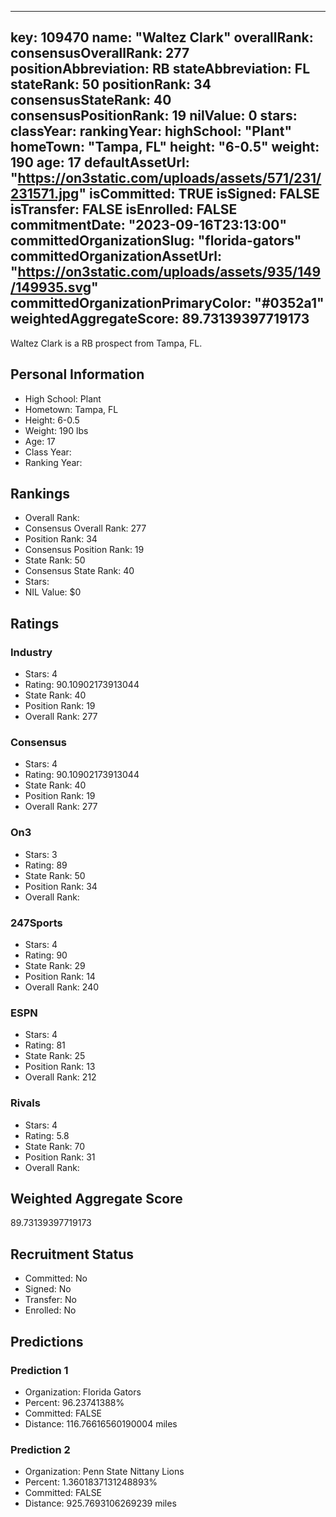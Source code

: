 ---
  key: 109470
  name: "Waltez Clark"
  overallRank: 
  consensusOverallRank: 277
  positionAbbreviation: RB
  stateAbbreviation: FL
  stateRank: 50
  positionRank: 34
  consensusStateRank: 40
  consensusPositionRank: 19
  nilValue: 0
  stars: 
  classYear: 
  rankingYear: 
  highSchool: "Plant"
  homeTown: "Tampa, FL"
  height: "6-0.5"
  weight: 190
  age: 17
  defaultAssetUrl: "https://on3static.com/uploads/assets/571/231/231571.jpg"
  isCommitted: TRUE
  isSigned: FALSE
  isTransfer: FALSE
  isEnrolled: FALSE
  commitmentDate: "2023-09-16T23:13:00"
  committedOrganizationSlug: "florida-gators"
  committedOrganizationAssetUrl: "https://on3static.com/uploads/assets/935/149/149935.svg"
  committedOrganizationPrimaryColor: "#0352a1"
  weightedAggregateScore: 89.73139397719173
  ---
  
  Waltez Clark is a RB prospect from Tampa, FL.
  
  ## Personal Information
  - High School: Plant
  - Hometown: Tampa, FL
  - Height: 6-0.5
  - Weight: 190 lbs
  - Age: 17
  - Class Year: 
  - Ranking Year: 
  
  ## Rankings
  - Overall Rank: 
  - Consensus Overall Rank: 277
  - Position Rank: 34
  - Consensus Position Rank: 19
  - State Rank: 50
  - Consensus State Rank: 40
  - Stars: 
  - NIL Value: $0
  
  ## Ratings
  
  ### Industry
  - Stars: 4
  - Rating: 90.10902173913044
  - State Rank: 40
  - Position Rank: 19
  - Overall Rank: 277
  
  ### Consensus
  - Stars: 4
  - Rating: 90.10902173913044
  - State Rank: 40
  - Position Rank: 19
  - Overall Rank: 277
  
  ### On3
  - Stars: 3
  - Rating: 89
  - State Rank: 50
  - Position Rank: 34
  - Overall Rank: 
  
  ### 247Sports
  - Stars: 4
  - Rating: 90
  - State Rank: 29
  - Position Rank: 14
  - Overall Rank: 240
  
  ### ESPN
  - Stars: 4
  - Rating: 81
  - State Rank: 25
  - Position Rank: 13
  - Overall Rank: 212
  
  ### Rivals
  - Stars: 4
  - Rating: 5.8
  - State Rank: 70
  - Position Rank: 31
  - Overall Rank: 
  
  ## Weighted Aggregate Score
  89.73139397719173
  
  ## Recruitment Status
  - Committed: No
  - Signed: No
  - Transfer: No
  - Enrolled: No
  
  
  
  ## Predictions
  
  ### Prediction 1
  - Organization: Florida Gators
  - Percent: 96.23741388%
  - Committed: FALSE
  - Distance: 116.76616560190004 miles
  
  ### Prediction 2
  - Organization: Penn State Nittany Lions
  - Percent: 1.3601837131248893%
  - Committed: FALSE
  - Distance: 925.7693106269239 miles
  